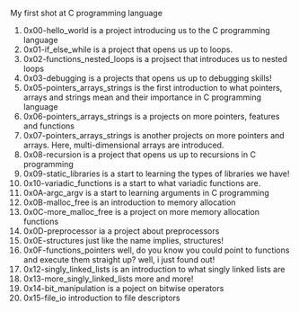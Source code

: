 My first shot at C programming language

1. 0x00-hello_world is a project introducing us to the C programming language
2. 0x01-if_else_while is a project that opens us up to loops.
3. 0x02-functions_nested_loops is a projsect that introduces us to nested loops
4. 0x03-debugging is a projects that opens us up to debugging skills!
5. 0x05-pointers_arrays_strings is the first introduction to what pointers, arrays and strings mean and their importance in C programming language
6. 0x06-pointers_arrays_strings is a projects on more pointers, features and functions
7. 0x07-pointers_arrays_strings is another projects on more pointers and arrays. Here, multi-dimensional arrays are introduced.
8. 0x08-recursion is a project that opens us up to recursions in C programming
9. 0x09-static_libraries is a start to learning the types of libraries we have!
10. 0x10-variadic_functions is a start to what variadic functions are.
11. 0x0A-argc_argv is a start to learning arguments in C programming
12. 0x0B-malloc_free is an introduction to memory allocation
13. 0x0C-more_malloc_free is a project on more memory allocation functions
14. 0x0D-preprocessor ia a project about preprocessors
15. 0x0E-structures just like the name implies, structures!
16. 0x0F-functions_pointers well, do you know you could point to functions and execute them straight up? well, i just found out!
17. 0x12-singly_linked_lists is an introduction to what singly linked lists are
18. 0x13-more_singly_linked_lists more and more!
19. 0x14-bit_manipulation is a poject on bitwise operators
20. 0x15-file_io introduction to file descriptors
